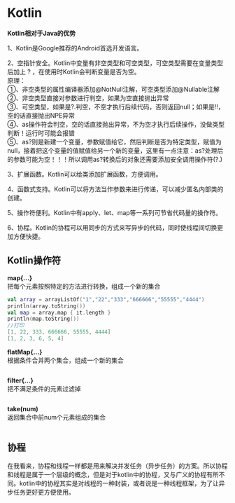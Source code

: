 # Kotlin

**Kotlin相对于Java的优势**

1、Kotlin是Google推荐的Android首选开发语言。

2、空指针安全。Kotlin中变量有非空类型和可空类型，可空类型需要在变量类型后加上 ? ，在使用时Kotlin会判断变量是否为空。  
<span>原理：</span>  
<span>①、非空类型的属性编译器添加@NotNull注解，可空类型添加@Nullable注解</span>  
<span>②、非空类型直接对参数进行判空，如果为空直接抛出异常</span>  
<span>③、可空类型，如果是?.判空，不空才执行后续代码，否则返回null；如果是!!，空的话直接抛出NPE异常</span>  
<span>④、as操作符会判空，空的话直接抛出异常，不为空才执行后续操作，没做类型判断！运行时可能会报错</span>  
<span>⑤、as?则是新建一个变量，参数赋值给它，然后判断是否为特定类型，赋值为null，接着把这个变量的值赋值给另一个新的变量，这里有一点注意：as?处理后的参数可能为空！！！所以调用as?转换后的对象还需要添加安全调用操作符(?.)</span>

3、扩展函数。Kotlin可以给类添加扩展函数，方便调用。

4、函数式支持。Kotlin可以将方法当作参数来进行传递，可以减少匿名内部类的创建。

5、操作符便利。Kotlin中有apply、let、map等一系列可节省代码量的操作符。

6、协程。Kotlin的协程可以用同步的方式来写异步的代码，同时使线程间切换更加方便快捷。

## Kotlin操作符

**map{...}**  
<span>把每个元素按照特定的方法进行转换，组成一个新的集合</span>
```kotlin
val array = arrayListOf("1","22","333","666666","55555","4444")
println(array.toString())
val map = array.map { it.length }
println(map.toString())
//打印
[1, 22, 333, 666666, 55555, 4444]
[1, 2, 3, 6, 5, 4]
```
**flatMap{...}**  
<span>根据条件合并两个集合，组成一个新的集合</span>
```kotlin

```
**filter{...}**  
<span>把不满足条件的元素过滤掉</span>
```kotlin

```
**take(num)**  
<span>返回集合中前num个元素组成的集合</span>
```kotlin

```

## 协程

在我看来，协程和线程一样都是用来解决并发任务（异步任务）的方案。所以协程和线程是属于一个层级的概念，但是对于kotlin中的协程，又与广义的协程有所不同。kotlin中的协程其实是对线程的一种封装，或者说是一种线程框架，为了让异步任务更好更方便使用。

